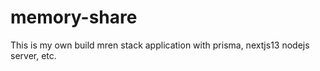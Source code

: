 # memory-share
This is my own build mren stack application with prisma, nextjs13 nodejs server, etc.
